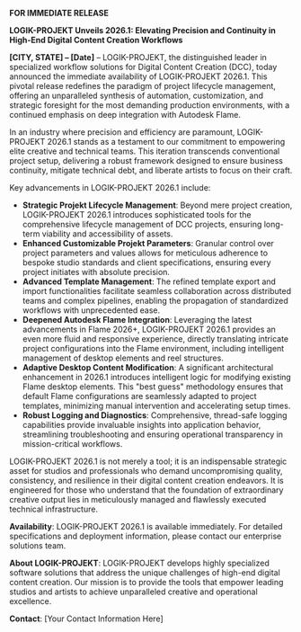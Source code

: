 **FOR IMMEDIATE RELEASE**

**LOGIK-PROJEKT Unveils 2026.1: Elevating Precision and Continuity in High-End Digital Content Creation Workflows**

**[CITY, STATE] – [Date]** – LOGIK-PROJEKT, the distinguished leader in specialized workflow solutions for Digital Content Creation (DCC), today announced the immediate availability of LOGIK-PROJEKT 2026.1. This pivotal release redefines the paradigm of project lifecycle management, offering an unparalleled synthesis of automation, customization, and strategic foresight for the most demanding production environments, with a continued emphasis on deep integration with Autodesk Flame.

In an industry where precision and efficiency are paramount, LOGIK-PROJEKT 2026.1 stands as a testament to our commitment to empowering elite creative and technical teams. This iteration transcends conventional project setup, delivering a robust framework designed to ensure business continuity, mitigate technical debt, and liberate artists to focus on their craft.

Key advancements in LOGIK-PROJEKT 2026.1 include:

*   **Strategic Projekt Lifecycle Management**: Beyond mere project creation, LOGIK-PROJEKT 2026.1 introduces sophisticated tools for the comprehensive lifecycle management of DCC projects, ensuring long-term viability and accessibility of assets.
*   **Enhanced Customizable Projekt Parameters**: Granular control over project parameters and values allows for meticulous adherence to bespoke studio standards and client specifications, ensuring every project initiates with absolute precision.
*   **Advanced Template Management**: The refined template export and import functionalities facilitate seamless collaboration across distributed teams and complex pipelines, enabling the propagation of standardized workflows with unprecedented ease.
*   **Deepened Autodesk Flame Integration**: Leveraging the latest advancements in Flame 2026+, LOGIK-PROJEKT 2026.1 provides an even more fluid and responsive experience, directly translating intricate project configurations into the Flame environment, including intelligent management of desktop elements and reel structures.
*   **Adaptive Desktop Content Modification**: A significant architectural enhancement in 2026.1 introduces intelligent logic for modifying existing Flame desktop elements. This "best guess" methodology ensures that default Flame configurations are seamlessly adapted to project templates, minimizing manual intervention and accelerating setup times.
*   **Robust Logging and Diagnostics**: Comprehensive, thread-safe logging capabilities provide invaluable insights into application behavior, streamlining troubleshooting and ensuring operational transparency in mission-critical workflows.

LOGIK-PROJEKT 2026.1 is not merely a tool; it is an indispensable strategic asset for studios and professionals who demand uncompromising quality, consistency, and resilience in their digital content creation endeavors. It is engineered for those who understand that the foundation of extraordinary creative output lies in meticulously managed and flawlessly executed technical infrastructure.

**Availability**:
LOGIK-PROJEKT 2026.1 is available immediately. For detailed specifications and deployment information, please contact our enterprise solutions team.

**About LOGIK-PROJEKT**:
LOGIK-PROJEKT develops highly specialized software solutions that address the unique challenges of high-end digital content creation. Our mission is to provide the tools that empower leading studios and artists to achieve unparalleled creative and operational excellence.

**Contact**:
[Your Contact Information Here]
